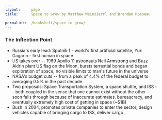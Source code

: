 ```yaml
---
layout:     page
title:      Space to Grow by Matthew Weinzierrl and Brendan Rosseau

permalink:  /bookshelf/space_to_grow/
---
```


<style type="text/css">
    strong {
        color: #3498db;
        font-weight: 400;
    }
    blockquote {
        padding: 0px 23px;
    }
</style>

### The Inflection Point

- Russia's early lead: Sputnik 1 - world's first artificial satellite, Yuri Gagarin - first human in space
- US takes over -- 1969 Apollo 11 astronauts Neil Armstrong and Buzz Aldrin plant US flag on the Moon, bursts terrestial bonds and began exploration of space, no visible limits to man's future in the universe
- NASA's budget cuts -- from a peak of 4.4% of the federal budget to averaging 0.5% in the past decade
- Two proposals: Space Transportation System, a space shuttle, and ISS -- both coupled in the sense that one cannot exist without the other -- soon falls through because of inaccurate estimates, bureaucracy, and eventually extremely high cost of getting in space (~$1B)
- Bush in 2004, promotes private companies to enter the sector, design vehicles capable of bringing cargo to ISS, deliver cargo